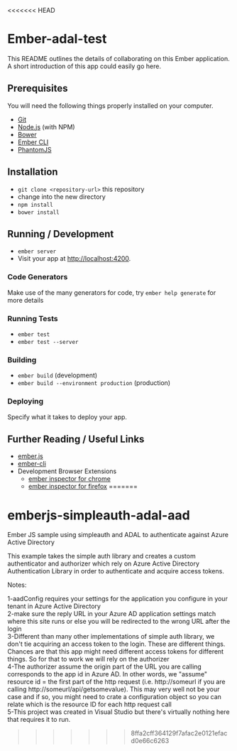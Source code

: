 <<<<<<< HEAD
# Ember-adal-test

This README outlines the details of collaborating on this Ember application.
A short introduction of this app could easily go here.

## Prerequisites

You will need the following things properly installed on your computer.

* [Git](http://git-scm.com/)
* [Node.js](http://nodejs.org/) (with NPM)
* [Bower](http://bower.io/)
* [Ember CLI](http://www.ember-cli.com/)
* [PhantomJS](http://phantomjs.org/)

## Installation

* `git clone <repository-url>` this repository
* change into the new directory
* `npm install`
* `bower install`

## Running / Development

* `ember server`
* Visit your app at [http://localhost:4200](http://localhost:4200).

### Code Generators

Make use of the many generators for code, try `ember help generate` for more details

### Running Tests

* `ember test`
* `ember test --server`

### Building

* `ember build` (development)
* `ember build --environment production` (production)

### Deploying

Specify what it takes to deploy your app.

## Further Reading / Useful Links

* [ember.js](http://emberjs.com/)
* [ember-cli](http://www.ember-cli.com/)
* Development Browser Extensions
  * [ember inspector for chrome](https://chrome.google.com/webstore/detail/ember-inspector/bmdblncegkenkacieihfhpjfppoconhi)
  * [ember inspector for firefox](https://addons.mozilla.org/en-US/firefox/addon/ember-inspector/)
=======
# emberjs-simpleauth-adal-aad
Ember JS sample using simpleauth and ADAL to authenticate against Azure Active Directory<br>


This example takes the simple auth library and creates a custom authenticator and authorizer which rely on Azure Active Directory Authentication Library in order to authenticate and acquire access tokens.<BR>

Notes:<BR>

1-aadConfig requires your settings for the application you configure in your tenant in Azure Active Directory<BR>
2-make sure the reply URL in your Azure AD application settings match where this site runs or else you will be redirected to the wrong URL after the login<BR>
3-Different than many other implementations of simple auth library, we don't tie acquiring an access token to the login. These are different things. Chances are that this app might need different access tokens for different things. So for that to work we will rely on the authorizer<br>
4-The authorizer assume the origin part of the URL you are calling corresponds to the app id in Azure AD. In other words, we "assume" resource id = the first part of the http request (i.e. http://someurl if you are calling http://someurl/api/getsomevalue). This may very well not be your case and if so, you might need to crate a configuration object so you can relate which is the resource ID for each http request call <BR>
5-This project was created in Visual Studio but there's virtually nothing here that requires it to run.


>>>>>>> 8ffa2cff364129f7afac2e0121efacd0e66c6263

